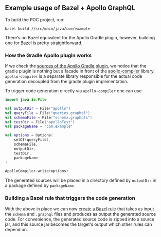 ## Example usage of Bazel + Apollo GraphQL

To build the POC project, run:
```shell
bazel build //src/main/java/com/example
```

There's no Bazel equivalent for the Apollo Gradle plugin, however, building
one for Bazel is pretty straightforward.

### How the Gradle Apollo plugin works
If we check the [sources of the Apollo Gradle plugin](https://github.com/apollographql/apollo-kotlin/blob/main/libraries/apollo-gradle-plugin-external/src/main/kotlin/com/apollographql/apollo3/gradle/internal/ApolloGenerateSourcesTask.kt#L382),
we notice that the gradle plugin is nothing but a facade 
in front of the [apollo-compiler](https://github.com/apollographql/apollo-kotlin/tree/main/libraries/apollo-compiler) library.
`apollo-compiler` is a separate library responsible for the actual code generation decoupled from the gradle plugin implementation.

To trigger code generation directly via `apollo-compiler`
one can use:

```kotlin
import java.io.File

val outputDir = File("apollo")
val queryFile = File("queries.graphql")
val schemaFile = File("schema.graphqls")
val testDir = File("apolloTest")
val packageName = "com.example"

val options = Options(
    setOf(queryFile),
    schemaFile,
    outputDir,
    testDir,
    packageName
)

ApolloCompiler.write(options)
```
The generated sources will be placed in a directory defined by `outputDir` in a package defined by `packageName`.

### Building a Bazel rule that triggers the code generation
With the above in place we can now [create a Bazel rule](https://github.com/vgrec/bazel-graphql-poc/blob/main/src/main/java/com/example/compiler/rules.bzl) that takes as input the `schema` and `.graphql` files
and produces as output the generated source code. For convenience, the generated
source code is zipped into a source jar, and this source jar becomes the target's output
which other rules can depend on.




